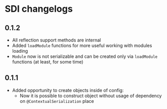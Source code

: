 # SDI changelogs

## 0.1.2

* All reflection support methods are internal
* Added `loadModule` functions for more useful working with modules loading
* `Module` now is not serializable and can be created only via `loadModule` functions (at least, for some time)

## 0.1.1

* Added opportunity to create objects inside of config:
    * Now it is possible to construct object without usage of dependency on `@ContextualSerialization` place
